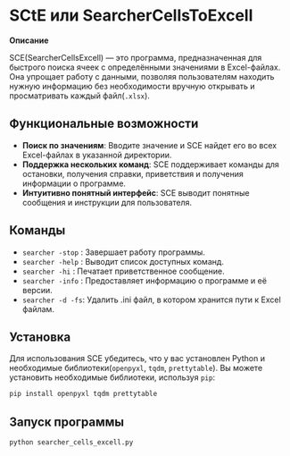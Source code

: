 # SCtE или SearcherCellsToExcell

**Описание**  

SCE(SearcherCellsExcell) — это программа, предназначенная для быстрого поиска ячеек с определёнными значениями в Excel-файлах. Она упрощает работу с данными, позволяя пользователям находить нужную информацию без необходимости вручную открывать и просматривать каждый файл(`.xlsx`).

## Функциональные возможности
- **Поиск по значениям**: Вводите значение и SCE найдет его во всех Excel-файлах в указанной директории.
- **Поддержка нескольких команд**: SCE поддерживает команды для остановки, получения справки, приветствия и получения информации о программе.
- **Интуитивно понятный интерфейс**: SCE выводит понятные сообщения и инструкции для пользователя.

## Команды
- `searcher -stop` : Завершает работу программы.
- `searcher -help` : Выводит список доступных команд.
- `searcher -hi`   : Печатает приветственное сообщение.
- `searcher -info` : Предоставляет информацию о программе и её версии.
- `searcher -d -fs`: Удалить .ini файл, в котором хранится пути к Excel файлам.

## Установка
Для использования SCE убедитесь, что у вас установлен Python и необходимые библиотеки(`openpyxl`, `tqdm`, `prettytable`). Вы можете установить необходимые библиотеки, используя `pip`:

```bash
pip install openpyxl tqdm prettytable
```

## Запуск программы
```bash
python searcher_cells_excell.py
```